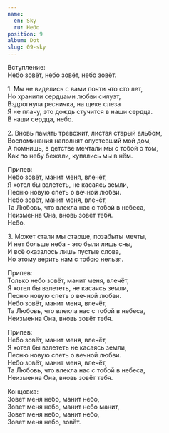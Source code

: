 ```yaml
---
name:
  en: Sky
  ru: Небо
position: 9
album: Dot
slug: 09-sky
---
```


<span class="text-muted">Вступление:</span>  
Небо зовёт, небо зовёт, небо зовёт.

<span class="text-muted outdent">1.</span>
Мы не виделись с вами почти что сто лет,  
Но хранили сердцами любви силуэт,  
Вздрогнула ресничка, на щеке слеза  
Я не плачу, это дождь стучится в наши сердцa.  
В наши сердцa, небо.

<span class="text-muted outdent">2.</span>
Вновь память тревожит, листая старый альбом,  
Воспоминания наполнят опустевший мой дом,  
А помнишь, в детстве мечтали мы с тобой о том,  
Как по небу бежали, купались мы в нём.

<span class="text-muted">Припев:</span>  
Небо зовёт, манит меня, влечёт,  
Я хотел бы взлететь, не касаясь земли,  
Песню новую спеть о вечной любви.  
Небо зовёт, манит меня, влечёт,  
Та Любовь, что влекла нас с тобой в небеса,  
Неизменна Она, вновь зовёт тебя.  
Небо.

<span class="text-muted outdent">3.</span>
Может стали мы старше, позабыты мечты,  
И нет больше неба - это были лишь сны,  
И всё оказалось лишь пустые слова,  
Но этому верить нам с тобою нельзя.

<span class="text-muted">Припев:</span>  
Только небо зовёт, манит меня, влечёт,  
Я хотел бы взлететь, не касаясь земли,  
Песню новую спеть о вечной любви.  
Небо зовёт, манит меня, влечёт,  
Та Любовь, что влекла нас с тобой в небеса,  
Неизменна Она, вновь зовёт тебя.

<span class="text-muted">Припев:</span>  
Небо зовёт, манит меня, влечёт,  
Я хотел бы взлететь не касаясь земли,  
Песню новую спеть о вечной любви.  
Небо зовёт, манит меня, влечёт,  
Та Любовь, что влекла нас с тобой в небеса,  
Неизменна Она, вновь зовёт тебя.

<span class="text-muted">Концовка:</span>  
Зовет меня небо, манит небо,  
Зовет меня небо, манит небо манит,  
Зовет меня небо, манит небо,  
Зовет меня небо, зовёт.
